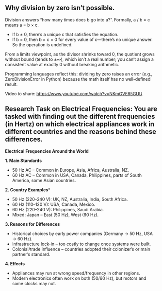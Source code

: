 ## Why division by zero isn’t possible.

Division answers “how many times does b go into a?”. Formally, a / b = c means a = b × c.
-   If b ≠ 0, there’s a unique c that satisfies the equation.
-   If b = 0, then b × c = 0 for every value of c—there’s no unique answer. So the operation is undefined.

From a limits viewpoint, as the divisor shrinks toward 0, the quotient grows without bound (tends to ±∞), which isn’t a real number; you can’t assign a consistent value at exactly 0 without breaking arithmetic.

Programming languages reflect this: dividing by zero raises an error (e.g., ZeroDivisionError in Python) because the math itself has no well-defined result.

 Video to share:
 https://www.youtube.com/watch?v=NKmGVE85GUU

## Research Task on Electrical Frequencies: You are tasked with finding out the different frequencies (in Hertz) on which electrical appliances work in different countries and the reasons behind these differences.

**Electrical Frequencies Around the World**

**1. Main Standards**
-   50 Hz AC – Common in Europe, Asia, Africa, Australia, NZ.
-   60 Hz AC – Common in USA, Canada, Philippines, parts of South America, some Asian countries.

**2. Country Examples***
-   50 Hz (220–240 V): UK, NZ, Australia, India, South Africa.
-   60 Hz (110–120 V): USA, Canada, Mexico.
-   60 Hz (220–240 V): Philippines, Saudi Arabia.
-   Mixed: Japan – East (50 Hz), West (60 Hz).

**3. Reasons for Differences**
-   Historical choices by early power companies (Germany → 50 Hz, USA → 60 Hz).
-   Infrastructure lock-in – too costly to change once systems were built.
-   Colonial/trade influence – countries adopted their colonizer’s or main partner’s standard.

**4. Effects**
-   Appliances may run at wrong speed/frequency in other regions.
-   Modern electronics often work on both (50/60 Hz), but motors and some clocks may not.
